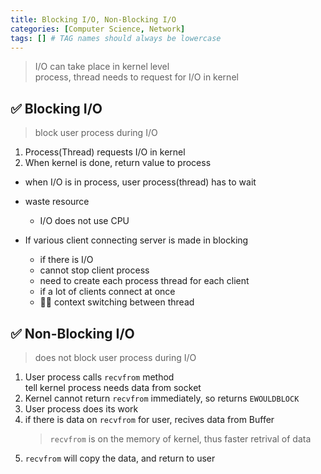 ```yaml
---
title: Blocking I/O, Non-Blocking I/O
categories: [Computer Science, Network]
tags: [] # TAG names should always be lowercase
---
```


> I/O can take place in kernel level <br>
> process, thread needs to request for I/O in kernel <br>

## ✅ Blocking I/O

> block user process during I/O <br>

1. Process(Thread) requests I/O in kernel <br>
2. When kernel is done, return value to process <br>

- when I/O is in process, user process(thread) has to wait
- waste resource

  - I/O does not use CPU

- If various client connecting server is made in blocking
  - if there is I/O
  - cannot stop client process
  - need to create each process thread for each client
  - if a lot of clients connect at once
  - 👎🏻 context switching between thread

## ✅ Non-Blocking I/O

> does not block user process during I/O <br>

1. User process calls `recvfrom` method <br>
   tell kernel process needs data from socket <br>
2. Kernel cannot return `recvfrom` immediately, so returns `EWOULDBLOCK` <br>
3. User process does its work <br>
4. if there is data on `recvfrom` for user, recives data from Buffer <br>
   > `recvfrom` is on the memory of kernel, thus faster retrival of data <br>
5. `recvfrom` will copy the data, and return to user <br>
